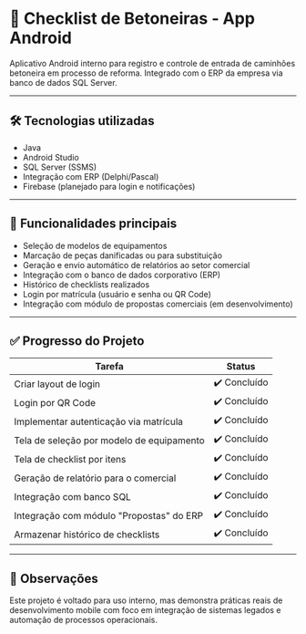 # 📱 Checklist de Betoneiras - App Android

Aplicativo Android interno para registro e controle de entrada de caminhões betoneira em processo de reforma. Integrado com o ERP da empresa via banco de dados SQL Server.

---

## 🛠️ Tecnologias utilizadas
- Java
- Android Studio
- SQL Server (SSMS)
- Integração com ERP (Delphi/Pascal)
- Firebase (planejado para login e notificações)

---

## 🎯 Funcionalidades principais
- Seleção de modelos de equipamentos
- Marcação de peças danificadas ou para substituição
- Geração e envio automático de relatórios ao setor comercial
- Integração com o banco de dados corporativo (ERP)
- Histórico de checklists realizados
- Login por matrícula (usuário e senha ou QR Code)
- Integração com módulo de propostas comerciais (em desenvolvimento)

---

## ✅ Progresso do Projeto

| Tarefa                                      | Status       |
|--------------------------------------------|--------------|
| Criar layout de login                      | ✔️ Concluído |
| Login por QR Code                          | ✔️ Concluído |
| Implementar autenticação via matrícula     | ✔️ Concluído |
| Tela de seleção por modelo de equipamento  | ✔️ Concluído |
| Tela de checklist por itens                | ✔️ Concluído |
| Geração de relatório para o comercial      | ✔️ Concluído |
| Integração com banco SQL                   | ✔️ Concluído |
| Integração com módulo "Propostas" do ERP   | ✔️ Concluído |
| Armazenar histórico de checklists          | ✔️ Concluído |

---

## 📌 Observações

Este projeto é voltado para uso interno, mas demonstra práticas reais de desenvolvimento mobile com foco em integração de sistemas legados e automação de processos operacionais.

